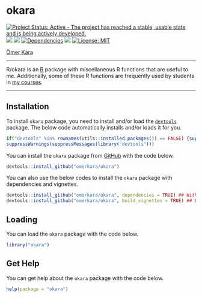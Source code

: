 
<!-- README.md is generated from README.Rmd. Please edit that file -->

# okara

<!-- badges: start -->

[![Project Status: Active - The project has reached a stable, usable
state and is being actively
developed.](https://www.repostatus.org/badges/latest/active.svg)](https://www.repostatus.org/#active)
[![](https://img.shields.io/github/last-commit/omerkara/okara.svg)](https://github.com/omerkara/okara/commits/master)
[![](https://img.shields.io/badge/devel%20version-1.1.8-blue.svg)](https://github.com/omerkara/okara)
[![Dependencies](https://tinyverse.netlify.com/badge/badger)](https://cran.r-project.org/package=badger)
[![](https://img.shields.io/github/languages/code-size/omerkara/okara.svg)](https://github.com/omerkara/okara)
[![License:
MIT](https://img.shields.io/badge/license-MIT-blue.svg)](https://cran.r-project.org/web/licenses/MIT)
<!-- [![star this repo](https://githubbadges.com/star.svg?user=omerkara&repo=okara&style=default)](https://github.com/omerkara/okara) -->
<!-- [![fork this repo](https://githubbadges.com/fork.svg?user=omerkara&repo=okara&style=default)](https://github.com/omerkara/okara/fork) -->
<!-- badges: end -->

[Ömer Kara](https://omerkara.netlify.app/)

------------------------------------------------------------------------

R/okara is an [R](https://www.r-project.org/) package with miscellaneous
R functions that are useful to me. Additionally, some of these R
functions are frequently used by students in [my
courses](https://akademiekonometri.netlify.app/courses/).

------------------------------------------------------------------------

## Installation

To install `okara` package, you need to install and/or load the
[`devtools`](https://devtools.r-lib.org//index.html) package. The below
code automatically installs and/or loads it for you.

``` r
if("devtools" %in% rownames(utils::installed.packages()) == FALSE) {suppressWarnings(suppressMessages(install.packages("devtools")))}
suppressWarnings(suppressMessages(library("devtools")))
```

You can install the `okara` package from
[GitHub](https://github.com/omerkara/okara) with the code below.

``` r
devtools::install_github("omerkara/okara")
```

You can also use the below codes to install the `okara` package with
dependencies and vignettes.

``` r
devtools::install_github("omerkara/okara", dependencies = TRUE) ## With dependencies.
devtools::install_github("omerkara/okara", build_vignettes = TRUE) ## Builds the vignette on the fly.
```

## Loading

You can load the `okara` package with the code below.

``` r
library("okara")
```

## Get Help

You can get help about the `okara` package with the code below.

``` r
help(package = "okara")
```
